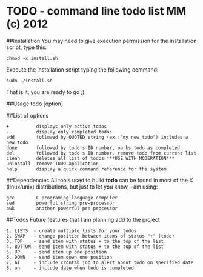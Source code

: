 
 TODO - command line todo list MM (c) 2012
===========================================
##Installation
You may need to give execution permission for the installation script, type this:

	chmod +x install.sh

Execute the installation script typing the following command:
        
	sudo ./install.sh

That is it, you are ready to go ;)

##Usage
    todo [option] <string>

##List of options

	+          displays only active todos
	-          display only completed todos
	add        followed by QUOTED string (ex.:"my new todo") includes a new todo
	done       followed by todo's ID number, marks todo as completed
	del        followed by todo's ID number, remove todo from current list
	clean      deletes all list of todos ***USE WITH MODERATION***
	uninstall  remove TODO application
	help       display a quick command reference for the system

##Dependencies
All tools used to build __todo__ can be found in most of the X (linux/unix) distributions, but just to let you know, I am using:

	gcc        C programing language compiler
	sed        powerful string pre-processor 
	awk        another powerful pre-processor

##Todos
Future features that I am planning add to the project

	1. LISTS  - create multiple lists for your todos
	2. SWAP   - change position between items of status "+" (todo)
	3. TOP    - send item with status + to the top of the list
	4. BOTTOM - send item with status + to the top of the list
	5. UP     - send item up one position
	6. DOWN   - send item down one position
	7. AT	  - include crontab job to alert about todo on specified date
	8. on	  - include date when todo is completed

